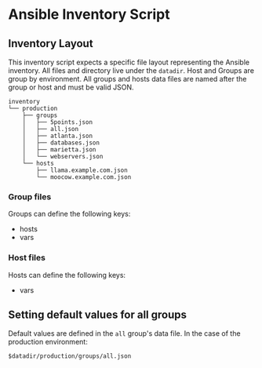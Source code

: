 # Ansible Inventory Script

## Inventory Layout

This inventory script expects a specific file layout representing the Ansible inventory. All files and directory live under the `datadir`. Host and Groups are group by environment. All groups and hosts data files are named after the group or host and must be valid JSON.

```
inventory
└── production
    ├── groups
    │   ├── 5points.json
    │   ├── all.json
    │   ├── atlanta.json
    │   ├── databases.json
    │   ├── marietta.json
    │   └── webservers.json
    └── hosts
        ├── llama.example.com.json
        └── moocow.example.com.json
```

### Group files

Groups can define the following keys:

 * hosts
 * vars

### Host files

Hosts can define the following keys:

 * vars

## Setting default values for all groups

Default values are defined in the `all` group's data file. In the case of the production environment:

```
$datadir/production/groups/all.json
```

